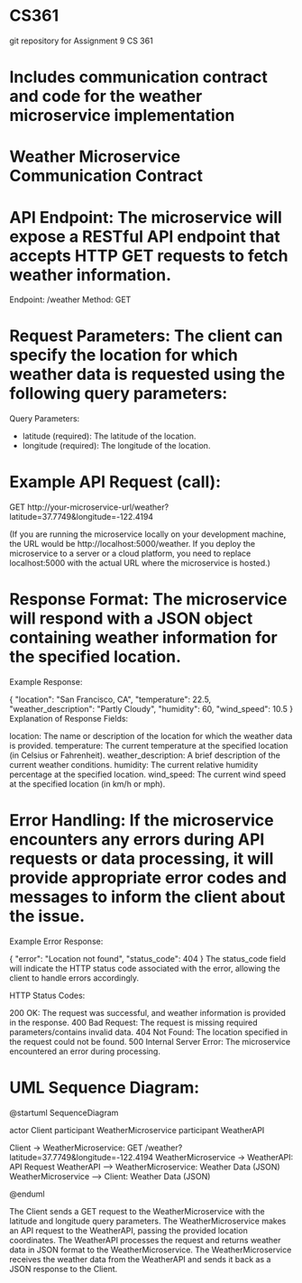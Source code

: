 # CS361
git repository for Assignment 9 CS 361  
# Includes communication contract and code for the weather microservice implementation
# Weather Microservice Communication Contract

# API Endpoint: The microservice will expose a RESTful API endpoint that accepts HTTP GET requests to fetch weather information.

Endpoint: /weather
Method: GET

# Request Parameters: The client can specify the location for which weather data is requested using the following query parameters:

Query Parameters:
- latitude (required): The latitude of the location.
- longitude (required): The longitude of the location.

# Example API Request (call):

GET http://your-microservice-url/weather?latitude=37.7749&longitude=-122.4194


(If you are running the microservice locally on your development machine, the URL would be http://localhost:5000/weather. If  you deploy the microservice to a server or a cloud platform, you need to replace localhost:5000 with the actual URL where the microservice is hosted.)

# Response Format: The microservice will respond with a JSON object containing weather information for the specified location.

Example Response:


{
  "location": "San Francisco, CA",
  "temperature": 22.5,
  "weather_description": "Partly Cloudy",
  "humidity": 60,
  "wind_speed": 10.5
}
Explanation of Response Fields:

location: The name or description of the location for which the weather data is provided.
temperature: The current temperature at the specified location (in Celsius or Fahrenheit).
weather_description: A brief description of the current weather conditions.
humidity: The current relative humidity percentage at the specified location.
wind_speed: The current wind speed at the specified location (in km/h or mph).

# Error Handling: If the microservice encounters any errors during API requests or data processing, it will provide appropriate error codes and messages to inform the client about the issue.

Example Error Response:

{
  "error": "Location not found",
  "status_code": 404
}
The status_code field will indicate the HTTP status code associated with the error, allowing the client to handle errors accordingly.

HTTP Status Codes:

200 OK: The request was successful, and weather information is provided in the response.
400 Bad Request: The request is missing required parameters/contains invalid data.
404 Not Found: The location specified in the request could not be found.
500 Internal Server Error: The microservice encountered an error during processing.

# UML Sequence Diagram:

@startuml SequenceDiagram

actor Client
participant WeatherMicroservice
participant WeatherAPI

Client -> WeatherMicroservice: GET /weather?latitude=37.7749&longitude=-122.4194
WeatherMicroservice -> WeatherAPI: API Request
WeatherAPI --> WeatherMicroservice: Weather Data (JSON)
WeatherMicroservice --> Client: Weather Data (JSON)

@enduml

The Client sends a GET request to the WeatherMicroservice with the latitude and longitude query parameters.
The WeatherMicroservice makes an API request to the WeatherAPI, passing the provided location coordinates.
The WeatherAPI processes the request and returns weather data in JSON format to the WeatherMicroservice.
The WeatherMicroservice receives the weather data from the WeatherAPI and sends it back as a JSON response to the Client.


